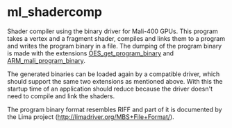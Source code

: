# ml_shadercomp
Shader compiler using the binary driver for Mali-400 GPUs.
This program takes a vertex and a fragment shader, compiles and links them to a program and
writes the program binary in a file. The dumping of the program binary is made with the 
extensions [OES_get_program_binary](https://www.khronos.org/registry/gles/extensions/OES/OES_get_program_binary.txt) and [ARM_mali_program_binary](https://www.khronos.org/registry/gles/extensions/ARM/ARM_mali_program_binary.txt). 

The generated binaries can be loaded again by a compatible driver, which should support the same two extensions as mentioned above. With this the startup time of an application should reduce because the driver doesn't need to compile and link the shaders. 

The program binary format resembles RIFF and part of it is documented by the Lima project (http://limadriver.org/MBS+File+Format/).
